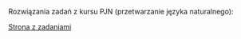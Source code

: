 Rozwiązania zadań z kursu PJN (przetwarzanie języka naturalnego):

[Strona z zadaniami](https://github.com/apohllo/pjn)

